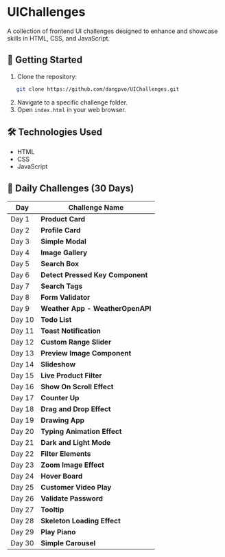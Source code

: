 # UIChallenges

A collection of frontend UI challenges designed to enhance and showcase skills in HTML, CSS, and JavaScript.

## 🚀 Getting Started

1. Clone the repository:

```bash
   git clone https://github.com/dangpvo/UIChallenges.git
```

2. Navigate to a specific challenge folder.
3. Open `index.html` in your web browser.

## 🛠 Technologies Used

- HTML
- CSS
- JavaScript

## 📆 Daily Challenges (30 Days)

| Day    | Challenge Name                   |
| ------ | -------------------------------- |
| Day 1  | **Product Card**                 |
| Day 2  | **Profile Card**                 |
| Day 3  | **Simple Modal**                 |
| Day 4  | **Image Gallery**                |
| Day 5  | **Search Box**                   |
| Day 6  | **Detect Pressed Key Component** |
| Day 7  | **Search Tags**                  |
| Day 8  | **Form Validator**               |
| Day 9  | **Weather App - WeatherOpenAPI** |
| Day 10 | **Todo List**                    |
| Day 11 | **Toast Notification**           |
| Day 12 | **Custom Range Slider**          |
| Day 13 | **Preview Image Component**      |
| Day 14 | **Slideshow**                    |
| Day 15 | **Live Product Filter**          |
| Day 16 | **Show On Scroll Effect**        |
| Day 17 | **Counter Up**                   |
| Day 18 | **Drag and Drop Effect**         |
| Day 19 | **Drawing App**                  |
| Day 20 | **Typing Animation Effect**      |
| Day 21 | **Dark and Light Mode**          |
| Day 22 | **Filter Elements**              |
| Day 23 | **Zoom Image Effect**            |
| Day 24 | **Hover Board**                  |
| Day 25 | **Customer Video Play**          |
| Day 26 | **Validate Password**            |
| Day 27 | **Tooltip**                      |
| Day 28 | **Skeleton Loading Effect**      |
| Day 29 | **Play Piano**                   |
| Day 30 | **Simple Carousel**              |
